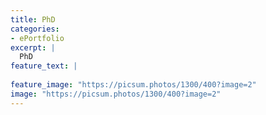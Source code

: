 ```yaml
---
title: PhD
categories:
- ePortfolio
excerpt: |
  PhD
feature_text: |
   
feature_image: "https://picsum.photos/1300/400?image=2"
image: "https://picsum.photos/1300/400?image=2"
---
```








